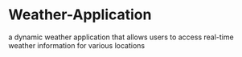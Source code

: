 # Weather-Application
a dynamic weather application that allows users to access real-time weather information for various locations
